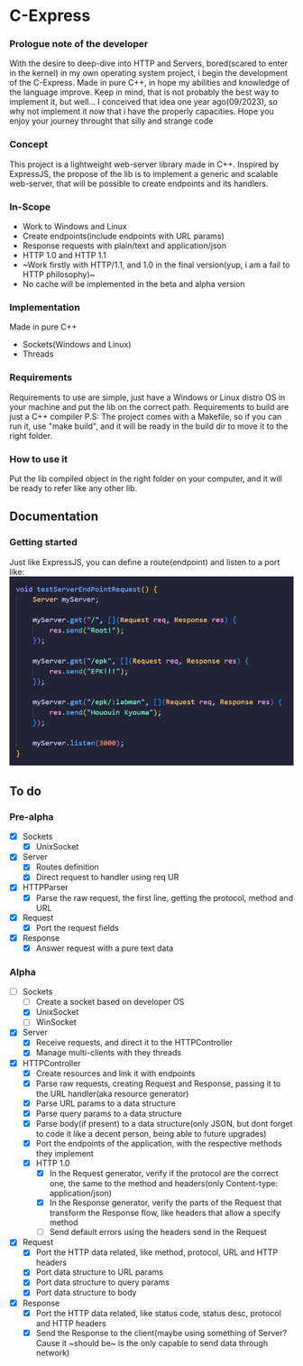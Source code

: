 # C-Express
### Prologue note of the developer
With the desire to deep-dive into HTTP and Servers, bored(scared to enter in the kernel) in my own operating system project, i begin the development of the C-Express. 
Made in pure C++, in hope my abilities and knowledge of the language improve.
Keep in mind, that is not probably the best way to implement it, but well... I conceived that idea one year ago(09/2023), so why not implement it now that i have the properly capacities.
Hope you enjoy your journey throught that silly and strange code

### Concept
This project is a lightweight web-server library made in C++. 
Inspired by ExpressJS, the propose of the lib is to implement a generic and scalable web-server, that will be possible to create endpoints and its handlers.

### In-Scope
- Work to Windows and Linux
- Create endpoints(include endpoints with URL params)
- Response requests with plain/text and application/json
- HTTP 1.0 and HTTP 1.1
- ~Work firstly with HTTP/1.1, and 1.0 in the final version(yup, i am a fail to HTTP philosophy)~
- No cache will be implemented in the beta and alpha version

### Implementation
Made in pure C++
- Sockets(Windows and Linux)
- Threads

### Requirements
Requirements to use are simple, just have a Windows or Linux distro OS in your machine and put the lib on the correct path.
Requirements to build are just a C++ compiler
P.S: The project comes with a Makefile, so if you can run it, use "make build", and it will be ready in the build dir to move it to the right folder.

### How to use it
Put the lib compiled object in the right folder on your computer, and it will be ready to refer like any other lib.

## Documentation
### Getting started
Just like ExpressJS, you can define a route(endpoint) and listen to a port like:
![Getting started](docs/images/doc1.png)

## To do
### Pre-alpha
- [x] Sockets
  - [x] UnixSocket
- [x] Server
  - [x] Routes definition
  - [x] Direct request to handler using req UR
- [x] HTTPParser
  - [x] Parse the raw request, the first line, getting the protocol, method and URL
- [x] Request
  - [x] Port the request fields
- [x] Response
  - [x] Answer request with a pure text data

### Alpha
- [ ] Sockets
  - [ ] Create a socket based on developer OS 
  - [x] UnixSocket
  - [ ] WinSocket
- [x] Server
  - [x] Receive requests, and direct it to the HTTPController
  - [x] Manage multi-clients with they threads
- [x] HTTPController
  - [x] Create resources and link it with endpoints
  - [x] Parse raw requests, creating Request and Response, passing it to the URL handler(aka resource generator)
  - [x] Parse URL params to a data structure
  - [x] Parse query params to a data structure
  - [x] Parse body(if present) to a data structure(only JSON, but dont forget to code it like a decent person, being able to future upgrades)
  - [x] Port the endpoints of the application, with the respective methods they implement
  - [x] HTTP 1.0
    - [x] In the Request generator, verify if the protocol are the correct one, the same to the method and headers(only Content-type: application/json)
    - [x] In the Response generator, verify the parts of the Request that transform the Response flow, like headers that allow a specify method
    - [ ] Send default errors using the headers send in the Request
- [x] Request
  - [x] Port the HTTP data related, like method, protocol, URL and HTTP headers 
  - [x] Port data structure to URL params
  - [x] Port data structure to query params
  - [x] Port data structure to body
- [x] Response
  - [x] Port the HTTP data related, like status code, status desc, protocol and HTTP headers
  - [x] Send the Response to the client(maybe using something of Server? Cause it ~should be~ is the only capable to send data through network)
